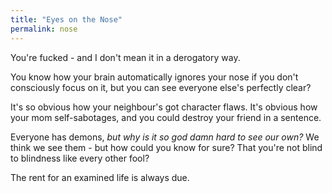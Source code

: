 ```yaml
---
title: "Eyes on the Nose"
permalink: nose
---
```


You're fucked - and I don't mean it in a derogatory way.

You know how your brain automatically ignores your nose if you don't consciously focus on it, but you can see everyone else's perfectly clear?

It's so obvious how your neighbour's got character flaws. It's obvious how your mom self-sabotages, and you could destroy your friend in a sentence.

Everyone has demons, *but why is it so god damn hard to see our own?* We think we see them - but how could you know for sure? That you're not blind to blindness like every other fool?

The rent for an examined life is always due.
